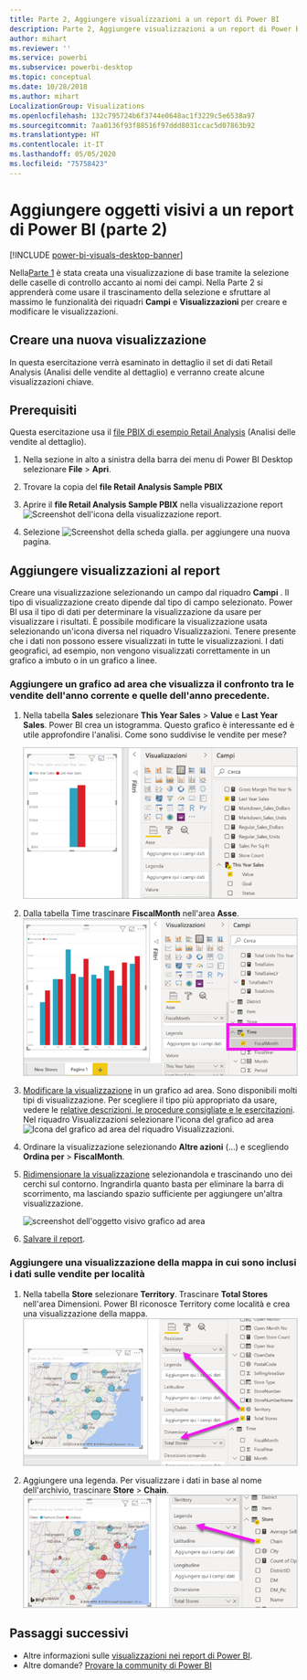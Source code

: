 ```yaml
---
title: Parte 2, Aggiungere visualizzazioni a un report di Power BI
description: Parte 2, Aggiungere visualizzazioni a un report di Power BI
author: mihart
ms.reviewer: ''
ms.service: powerbi
ms.subservice: powerbi-desktop
ms.topic: conceptual
ms.date: 10/28/2018
ms.author: mihart
LocalizationGroup: Visualizations
ms.openlocfilehash: 132c795724b6f3744e0648ac1f3229c5e6538a97
ms.sourcegitcommit: 7aa0136f93f88516f97ddd8031ccac5d07863b92
ms.translationtype: HT
ms.contentlocale: it-IT
ms.lasthandoff: 05/05/2020
ms.locfileid: "75758423"
---
```

# <a name="add-visuals-to-a-power-bi-report-part-2"></a>Aggiungere oggetti visivi a un report di Power BI (parte 2)

[!INCLUDE [power-bi-visuals-desktop-banner](../includes/power-bi-visuals-desktop-banner.md)]

Nella[Parte 1](power-bi-report-add-visualizations-i.md) è stata creata una visualizzazione di base tramite la selezione delle caselle di controllo accanto ai nomi dei campi.  Nella Parte 2 si apprenderà come usare il trascinamento della selezione e sfruttare al massimo le funzionalità dei riquadri **Campi** e **Visualizzazioni** per creare e modificare le visualizzazioni.


## <a name="create-a-new-visualization"></a>Creare una nuova visualizzazione
In questa esercitazione verrà esaminato in dettaglio il set di dati Retail Analysis (Analisi delle vendite al dettaglio) e verranno create alcune visualizzazioni chiave.

## <a name="prerequisites"></a>Prerequisiti

Questa esercitazione usa il [file PBIX di esempio Retail Analysis](https://download.microsoft.com/download/9/6/D/96DDC2FF-2568-491D-AAFA-AFDD6F763AE3/Retail%20Analysis%20Sample%20PBIX.pbix) (Analisi delle vendite al dettaglio).

1. Nella sezione in alto a sinistra della barra dei menu di Power BI Desktop selezionare **File** > **Apri**.
   
2. Trovare la copia del **file Retail Analysis Sample PBIX**

1. Aprire il **file Retail Analysis Sample PBIX** nella visualizzazione report ![Screenshot dell'icona della visualizzazione report](media/power-bi-visualization-kpi/power-bi-report-view.png).

1. Selezione ![Screenshot della scheda gialla.](media/power-bi-visualization-kpi/power-bi-yellow-tab.png) per aggiungere una nuova pagina.

## <a name="add-visualizations-to-the-report"></a>Aggiungere visualizzazioni al report

Creare una visualizzazione selezionando un campo dal riquadro **Campi** . Il tipo di visualizzazione creato dipende dal tipo di campo selezionato. Power BI usa il tipo di dati per determinare la visualizzazione da usare per visualizzare i risultati. È possibile modificare la visualizzazione usata selezionando un'icona diversa nel riquadro Visualizzazioni. Tenere presente che i dati non possono essere visualizzati in tutte le visualizzazioni. I dati geografici, ad esempio, non vengono visualizzati correttamente in un grafico a imbuto o in un grafico a linee. 


### <a name="add-an-area-chart-that-looks-at-this-years-sales-compared-to-last-year"></a>Aggiungere un grafico ad area che visualizza il confronto tra le vendite dell'anno corrente e quelle dell'anno precedente.

1. Nella tabella **Sales** selezionare **This Year Sales** > **Value** e **Last Year Sales**. Power BI crea un istogramma.  Questo grafico è interessante ed è utile approfondire l'analisi. Come sono suddivise le vendite per mese?  
   
   ![Screenshot che illustra l'istogramma](media/power-bi-report-add-visualizations-ii/power-bi-start.png)

2. Dalla tabella Time trascinare **FiscalMonth** nell'area **Asse**.  
   ![Screenshot che illustra l'istogramma con FiscalMonth come asse](media/power-bi-report-add-visualizations-ii/power-bi-fiscalmonth.png)

3. [Modificare la visualizzazione](power-bi-report-change-visualization-type.md) in un grafico ad area.  Sono disponibili molti tipi di visualizzazione. Per scegliere il tipo più appropriato da usare, vedere le [relative descrizioni, le procedure consigliate e le esercitazioni](power-bi-visualization-types-for-reports-and-q-and-a.md). Nel riquadro Visualizzazioni selezionare l'icona del grafico ad area ![Icona del grafico ad area del riquadro Visualizzazioni](media/power-bi-report-add-visualizations-ii/power-bi-area-chart.png).

4. Ordinare la visualizzazione selezionando **Altre azioni** (...) e scegliendo **Ordina per** >  **FiscalMonth**.

5. [Ridimensionare la visualizzazione](power-bi-visualization-move-and-resize.md) selezionandola e trascinando uno dei cerchi sul contorno. Ingrandirla quanto basta per eliminare la barra di scorrimento, ma lasciando spazio sufficiente per aggiungere un'altra visualizzazione.
   
   ![screenshot dell'oggetto visivo grafico ad area](media/power-bi-report-add-visualizations-ii/pbi_part2_7b.png)
6. [Salvare il report](../service-report-save.md).

### <a name="add-a-map-visualization-that-looks-at-sales-by-location"></a>Aggiungere una visualizzazione della mappa in cui sono inclusi i dati sulle vendite per località

1. Nella tabella **Store** selezionare **Territory**. Trascinare **Total Stores** nell'area Dimensioni. Power BI riconosce Territory come località e crea una visualizzazione della mappa.  
   ![Grafico ad area](media/power-bi-report-add-visualizations-ii/power-bi-map1.png)

2. Aggiungere una legenda.  Per visualizzare i dati in base al nome dell'archivio, trascinare **Store** > **Chain**.  
   ![area di disegno report con freccia da Chain nell'elenco dei campi a Chain nel bucket Legenda](media/power-bi-report-add-visualizations-ii/power-bi-chain.png)

## <a name="next-steps"></a>Passaggi successivi
* Altre informazioni sulle [visualizzazioni nei report di Power BI](power-bi-report-visualizations.md).  
* Altre domande? [Provare la community di Power BI](https://community.powerbi.com/)

